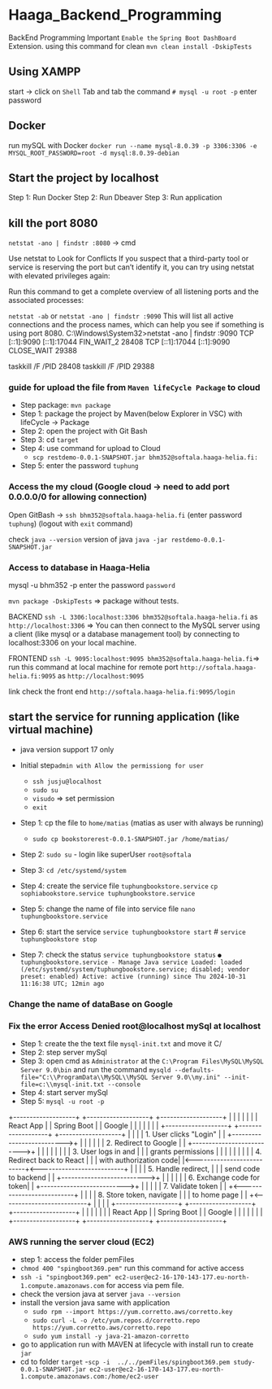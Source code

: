 # Haaga_Backend_Programming

BackEnd Programming
Important `Enable the` `Spring Boot DashBoard` Extension.
using this command for clean `mvn clean install -DskipTests`

## Using XAMPP

start -> click on `Shell` Tab and tab the command `# mysql -u root -p`
enter password

## Docker

run mySQL with Docker
`docker run --name mysql-8.0.39 -p 3306:3306 -e MYSQL_ROOT_PASSWORD=root -d mysql:8.0.39-debian`

## Start the project by localhost

Step 1: Run Docker
Step 2: Run Dbeaver
Step 3: Run application

## kill the port 8080

`netstat -ano | findstr :8080` -> cmd

Use netstat to Look for Conflicts
If you suspect that a third-party tool or service is reserving the port but can’t identify it, you can try using netstat with elevated privileges again:

Run this command to get a complete overview of all listening ports and the associated processes:

`netstat -ab` or `netstat -ano | findstr :9090`
This will list all active connections and the process names, which can help you see if something is using port 8080.
C:\Windows\System32>netstat -ano | findstr :9090
  TCP    [::1]:9090             [::1]:17044            FIN_WAIT_2      28408
  TCP    [::1]:17044            [::1]:9090             CLOSE_WAIT      29388

taskkill /F /PID 28408
taskkill /F /PID 29388

### guide for upload the file from `Maven lifeCycle Package` to cloud

- Step package: `mvn package`
- Step 1: package the project by Maven(below Explorer in VSC) with lifeCycle -> Package
- Step 2: open the project with Git Bash
- Step 3: cd `target`
- Step 4: use command for upload to Cloud
  - `scp restdemo-0.0.1-SNAPSHOT.jar bhm352@softala.haaga-helia.fi:`
- Step 5: enter the password `tuphung`

### Access the my cloud (Google cloud -> need to add port 0.0.0.0/0 for allowing connection)

Open GitBash -> `ssh bhm352@softala.haaga-helia.fi` (enter password `tuphung`) (logout with `exit` command)

 check `java --version` version of java
 `java -jar restdemo-0.0.1-SNAPSHOT.jar`

### Access to database in Haaga-Helia

mysql -u bhm352 -p
enter the password `password`

`mvn package -DskipTests` => package without tests.

BACKEND `ssh -L 3306:localhost:3306 bhm352@softala.haaga-helia.fi` as `http://localhost:3306` => You can then connect to the MySQL server using a client (like mysql or a database management tool) by connecting to localhost:3306 on your local machine.

FRONTEND `ssh -L 9095:localhost:9095 bhm352@softala.haaga-helia.fi`=> run this command at local machine for remote port `http://softala.haaga-helia.fi:9095` as `http://localhost:9095`

link check the front end `http://softala.haaga-helia.fi:9095/login`

## start the service for running application (like virtual machine)

- java version support 17 only
- Initial step`admin with Allow the permissiong for user`
  - `ssh jusju@localhost`
  - `sudo su`
  - `visudo` => set permission
  - `exit`

- Step 1: cp the file to `home/matias` (matias as user with always be running)
  - `sudo cp bookstorerest-0.0.1-SNAPSHOT.jar /home/matias/`
- Step 2: `sudo su` - login like superUser `root@softala`
- Step 3: `cd /etc/systemd/system`
- Step 4: create the service file `tuphungbookstore.service` `cp sophiabookstore.service tuphungbookstore.service`
- Step 5: change the name of file into service file `nano tuphungbookstore.service`
- Step 6: start the service `service tuphungbookstore start` # `service tuphungbookstore stop`
- Step 7: check the status `service tuphungbookstore status`
`● tuphungbookstore.service - Manage Java service
   Loaded: loaded (/etc/systemd/system/tuphungbookstore.service; disabled; vendor preset: enabled)
   Active: active (running) since Thu 2024-10-31 11:16:38 UTC; 12min ago`

### Change the name of dataBase on Google

### Fix the error Access Denied root@localhost mySql at localhost

- Step 1: create the the text file `mysql-init.txt` and move it C/
- Step 2: step server mySql
- Step 3: open cmd as `Administrator` at the `C:\Program Files\MySQL\MySQL Server 9.0\bin` and run the command
`mysqld --defaults-file="C:\\ProgramData\\MySQL\\MySQL Server 9.0\\my.ini" --init-file=c:\\mysql-init.txt --console`
- Step 4: start server mySql
- Step 5: `mysql -u root -p`

+-------------------+       +-------------------+       +-------------------+
|                   |       |                   |       |                   |
|   React App       |       |   Spring Boot     |       |     Google        |
|                   |       |                   |       |                   |
+-------------------+       +-------------------+       +-------------------+
          |                           |                           |
          | 1. User clicks "Login"    |                           |
          +-------------------------->+                           |
          |                           |                           |
          |                           | 2. Redirect to Google     |
          |                           +-------------------------->+
          |                           |                           |
          |                           |                           |
          |                           | 3. User logs in and       |
          |                           |    grants permissions     |
          |                           |                           |
          |                           |                           |
          |                           | 4. Redirect back to React |
          |                           |    with authorization code|
          |<--------------------------+<--------------------------+
          |                           |                           |
          | 5. Handle redirect,       |                           |
          |    send code to backend   |                           |
          +-------------------------->+                           |
          |                           |                           |
          |                           | 6. Exchange code for token|
          |                           +-------------------------->+
          |                           |                           |
          |                           | 7. Validate token         |
          |                           +<--------------------------+
          |                           |                           |
          | 8. Store token, navigate  |                           |
          |    to home page           |                           |
          +<--------------------------+                           |
          |                           |                           |
+-------------------+       +-------------------+       +-------------------+
|                   |       |                   |       |                   |
|   React App       |       |   Spring Boot     |       |     Google        |
|                   |       |                   |       |                   |
+-------------------+       +-------------------+       +-------------------+

### AWS running the server cloud (EC2)

- step 1: access the folder pemFiles
- `chmod 400 "spingboot369.pem"` run this command for active access
- `ssh -i "spingboot369.pem" ec2-user@ec2-16-170-143-177.eu-north-1.compute.amazonaws.com` for access via pem file.
- check the version java at server `java --version`
- install the version java same with application
  - `sudo rpm --import https://yum.corretto.aws/corretto.key`
  - `sudo curl -L -o /etc/yum.repos.d/corretto.repo https://yum.corretto.aws/corretto.repo`
  - `sudo yum install -y java-21-amazon-corretto`
- go to application run with MAVEN at lifecycle with install run to create `jar`
- cd to folder `target`
-`scp -i  ../../pemFiles/spingboot369.pem study-0.0.1-SNAPSHOT.jar ec2-user@ec2-16-170-143-177.eu-north-1.compute.amazonaws.com:/home/ec2-user`
